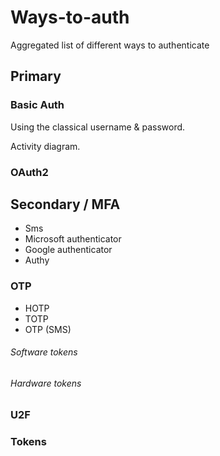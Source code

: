 # Ways-to-auth
Aggregated list of different ways to authenticate

## Primary

### Basic Auth

Using the classical username & password.

Activity diagram.

### OAuth2

## Secondary / MFA

- Sms
- Microsoft authenticator
- Google authenticator
- Authy

### OTP

- HOTP
- TOTP
- OTP (SMS)

###### Software tokens

###### Hardware tokens

### U2F

### Tokens


